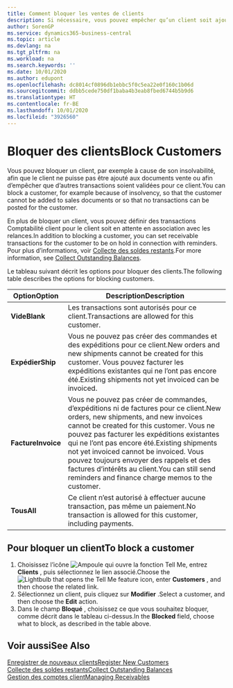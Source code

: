 ```yaml
---
title: Comment bloquer les ventes de clients
description: Si nécessaire, vous pouvez empêcher qu’un client soit ajouté aux documents de vente et d’autres transactions de vente.
author: SorenGP
ms.service: dynamics365-business-central
ms.topic: article
ms.devlang: na
ms.tgt_pltfrm: na
ms.workload: na
ms.search.keywords: ''
ms.date: 10/01/2020
ms.author: edupont
ms.openlocfilehash: dc8014cf0896db1ebbc5f0c5ea22e0f160c1b06d
ms.sourcegitcommit: ddbb5cede750df1baba4b3eab8fbed6744b5b9d6
ms.translationtype: HT
ms.contentlocale: fr-BE
ms.lasthandoff: 10/01/2020
ms.locfileid: "3926560"
---
```

# <a name="block-customers"></a><span data-ttu-id="e53cc-103">Bloquer des clients</span><span class="sxs-lookup"><span data-stu-id="e53cc-103">Block Customers</span></span>
<span data-ttu-id="e53cc-104">Vous pouvez bloquer un client, par exemple à cause de son insolvabilité, afin que le client ne puisse pas être ajouté aux documents vente ou afin d’empêcher que d’autres transactions soient validées pour ce client.</span><span class="sxs-lookup"><span data-stu-id="e53cc-104">You can block a customer, for example because of insolvency, so that the customer cannot be added to sales documents or so that no transactions can be posted for the customer.</span></span>

<span data-ttu-id="e53cc-105">En plus de bloquer un client, vous pouvez définir des transactions Comptabilité client pour le client soit en attente en association avec les relances.</span><span class="sxs-lookup"><span data-stu-id="e53cc-105">In addition to blocking a customer, you can set receivable transactions for the customer to be on hold in connection with reminders.</span></span> <span data-ttu-id="e53cc-106">Pour plus d’informations, voir [Collecte des soldes restants](receivables-collect-outstanding-balances.md).</span><span class="sxs-lookup"><span data-stu-id="e53cc-106">For more information, see [Collect Outstanding Balances](receivables-collect-outstanding-balances.md).</span></span>   

<span data-ttu-id="e53cc-107">Le tableau suivant décrit les options pour bloquer des clients.</span><span class="sxs-lookup"><span data-stu-id="e53cc-107">The following table describes the options for blocking customers.</span></span>  

|<span data-ttu-id="e53cc-108">Option</span><span class="sxs-lookup"><span data-stu-id="e53cc-108">Option</span></span>|<span data-ttu-id="e53cc-109">Description</span><span class="sxs-lookup"><span data-stu-id="e53cc-109">Description</span></span>|  
|--------------------|------------|  
|<span data-ttu-id="e53cc-110">**Vide**</span><span class="sxs-lookup"><span data-stu-id="e53cc-110">**Blank**</span></span>|<span data-ttu-id="e53cc-111">Les transactions sont autorisés pour ce client.</span><span class="sxs-lookup"><span data-stu-id="e53cc-111">Transactions are allowed for this customer.</span></span>|
|<span data-ttu-id="e53cc-112">**Expédier**</span><span class="sxs-lookup"><span data-stu-id="e53cc-112">**Ship**</span></span>|<span data-ttu-id="e53cc-113">Vous ne pouvez pas créer des commandes et des expéditions pour ce client.</span><span class="sxs-lookup"><span data-stu-id="e53cc-113">New orders and new shipments cannot be created for this customer.</span></span> <span data-ttu-id="e53cc-114">Vous pouvez facturer les expéditions existantes qui ne l’ont pas encore été.</span><span class="sxs-lookup"><span data-stu-id="e53cc-114">Existing shipments not yet invoiced can be invoiced.</span></span>|  
|<span data-ttu-id="e53cc-115">**Facture**</span><span class="sxs-lookup"><span data-stu-id="e53cc-115">**Invoice**</span></span>|<span data-ttu-id="e53cc-116">Vous ne pouvez pas créer de commandes, d’expéditions ni de factures pour ce client.</span><span class="sxs-lookup"><span data-stu-id="e53cc-116">New orders, new shipments, and new invoices cannot be created for this customer.</span></span> <span data-ttu-id="e53cc-117">Vous ne pouvez pas facturer les expéditions existantes qui ne l’ont pas encore été.</span><span class="sxs-lookup"><span data-stu-id="e53cc-117">Existing shipments not yet invoiced cannot be invoiced.</span></span> <span data-ttu-id="e53cc-118">Vous pouvez toujours envoyer des rappels et des factures d’intérêts au client.</span><span class="sxs-lookup"><span data-stu-id="e53cc-118">You can still send reminders and finance charge memos to the customer.</span></span>|  
|<span data-ttu-id="e53cc-119">**Tous**</span><span class="sxs-lookup"><span data-stu-id="e53cc-119">**All**</span></span>|<span data-ttu-id="e53cc-120">Ce client n’est autorisé à effectuer aucune transaction, pas même un paiement.</span><span class="sxs-lookup"><span data-stu-id="e53cc-120">No transaction is allowed for this customer, including payments.</span></span>|  

## <a name="to-block-a-customer"></a><span data-ttu-id="e53cc-121">Pour bloquer un client</span><span class="sxs-lookup"><span data-stu-id="e53cc-121">To block a customer</span></span>  
1. <span data-ttu-id="e53cc-122">Choisissez l’icône ![Ampoule qui ouvre la fonction Tell Me](media/ui-search/search_small.png "Dites-moi ce que vous voulez faire"), entrez **Clients** , puis sélectionnez le lien associé.</span><span class="sxs-lookup"><span data-stu-id="e53cc-122">Choose the ![Lightbulb that opens the Tell Me feature](media/ui-search/search_small.png "Tell me what you want to do") icon, enter **Customers** , and then choose the related link.</span></span>
2. <span data-ttu-id="e53cc-123">Sélectionnez un client, puis cliquez sur **Modifier** .</span><span class="sxs-lookup"><span data-stu-id="e53cc-123">Select a customer, and then choose the **Edit** action.</span></span>
3. <span data-ttu-id="e53cc-124">Dans le champ **Bloqué** , choisissez ce que vous souhaitez bloquer, comme décrit dans le tableau ci-dessus.</span><span class="sxs-lookup"><span data-stu-id="e53cc-124">In the **Blocked** field, choose what to block, as described in the table above.</span></span>

## <a name="see-also"></a><span data-ttu-id="e53cc-125">Voir aussi</span><span class="sxs-lookup"><span data-stu-id="e53cc-125">See Also</span></span>  
[<span data-ttu-id="e53cc-126">Enregistrer de nouveaux clients</span><span class="sxs-lookup"><span data-stu-id="e53cc-126">Register New Customers</span></span>](sales-how-register-new-customers.md)  
[<span data-ttu-id="e53cc-127">Collecte des soldes restants</span><span class="sxs-lookup"><span data-stu-id="e53cc-127">Collect Outstanding Balances</span></span>](receivables-collect-outstanding-balances.md)  
[<span data-ttu-id="e53cc-128">Gestion des comptes client</span><span class="sxs-lookup"><span data-stu-id="e53cc-128">Managing Receivables</span></span>](receivables-manage-receivables.md)  
